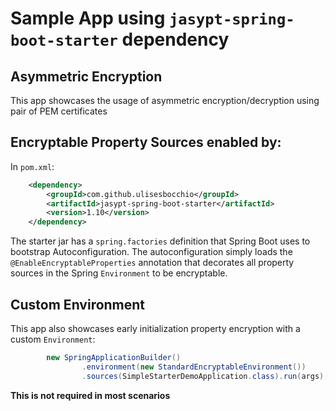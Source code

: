 # Sample App using `jasypt-spring-boot-starter` dependency

 ## Asymmetric Encryption
 
 This app showcases the usage of asymmetric encryption/decryption using pair of PEM certificates
 
## Encryptable Property Sources enabled by:

In `pom.xml`:

```xml
    <dependency>
        <groupId>com.github.ulisesbocchio</groupId>
        <artifactId>jasypt-spring-boot-starter</artifactId>
        <version>1.10</version>
    </dependency>

```
The starter jar has a `spring.factories` definition that Spring Boot uses to bootstrap Autoconfiguration. The autoconfiguration
 simply loads the `@EnableEncryptableProperties` annotation that decorates all property sources in the Spring `Environment` to be
 encryptable.
 
 ## Custom Environment
 
 This app also showcases early initialization property encryption with a custom `Environment`:
 
 ```java
         new SpringApplicationBuilder()
                 .environment(new StandardEncryptableEnvironment())
                 .sources(SimpleStarterDemoApplication.class).run(args);
 ```
 
 **This is not required in most scenarios**
 
